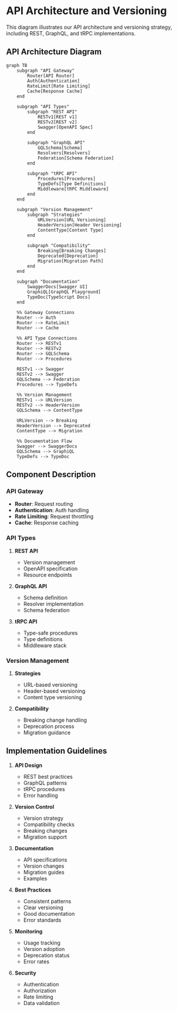 # API Architecture and Versioning

This diagram illustrates our API architecture and versioning strategy, including REST, GraphQL, and tRPC implementations.

## API Architecture Diagram

```mermaid
graph TB
    subgraph "API Gateway"
        Router[API Router]
        Auth[Authentication]
        RateLimit[Rate Limiting]
        Cache[Response Cache]
    end

    subgraph "API Types"
        subgraph "REST API"
            RESTv1[REST v1]
            RESTv2[REST v2]
            Swagger[OpenAPI Spec]
        end

        subgraph "GraphQL API"
            GQLSchema[Schema]
            Resolvers[Resolvers]
            Federation[Schema Federation]
        end

        subgraph "tRPC API"
            Procedures[Procedures]
            TypeDefs[Type Definitions]
            Middleware[tRPC Middleware]
        end
    end

    subgraph "Version Management"
        subgraph "Strategies"
            URLVersion[URL Versioning]
            HeaderVersion[Header Versioning]
            ContentType[Content Type]
        end

        subgraph "Compatibility"
            Breaking[Breaking Changes]
            Deprecated[Deprecation]
            Migration[Migration Path]
        end
    end

    subgraph "Documentation"
        SwaggerDocs[Swagger UI]
        GraphiQL[GraphQL Playground]
        TypeDoc[TypeScript Docs]
    end

    %% Gateway Connections
    Router --> Auth
    Router --> RateLimit
    Router --> Cache

    %% API Type Connections
    Router --> RESTv1
    Router --> RESTv2
    Router --> GQLSchema
    Router --> Procedures

    RESTv1 --> Swagger
    RESTv2 --> Swagger
    GQLSchema --> Federation
    Procedures --> TypeDefs

    %% Version Management
    RESTv1 --> URLVersion
    RESTv2 --> HeaderVersion
    GQLSchema --> ContentType

    URLVersion --> Breaking
    HeaderVersion --> Deprecated
    ContentType --> Migration

    %% Documentation Flow
    Swagger --> SwaggerDocs
    GQLSchema --> GraphiQL
    TypeDefs --> TypeDoc
```

## Component Description

### API Gateway

- **Router**: Request routing
- **Authentication**: Auth handling
- **Rate Limiting**: Request throttling
- **Cache**: Response caching

### API Types

1. **REST API**

   - Version management
   - OpenAPI specification
   - Resource endpoints

2. **GraphQL API**

   - Schema definition
   - Resolver implementation
   - Schema federation

3. **tRPC API**
   - Type-safe procedures
   - Type definitions
   - Middleware stack

### Version Management

1. **Strategies**

   - URL-based versioning
   - Header-based versioning
   - Content type versioning

2. **Compatibility**
   - Breaking change handling
   - Deprecation process
   - Migration guidance

## Implementation Guidelines

1. **API Design**

   - REST best practices
   - GraphQL patterns
   - tRPC procedures
   - Error handling

2. **Version Control**

   - Version strategy
   - Compatibility checks
   - Breaking changes
   - Migration support

3. **Documentation**

   - API specifications
   - Version changes
   - Migration guides
   - Examples

4. **Best Practices**

   - Consistent patterns
   - Clear versioning
   - Good documentation
   - Error standards

5. **Monitoring**

   - Usage tracking
   - Version adoption
   - Deprecation status
   - Error rates

6. **Security**
   - Authentication
   - Authorization
   - Rate limiting
   - Data validation
